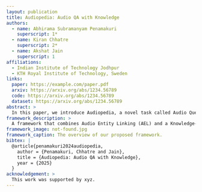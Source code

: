 ```yaml
---
layout: publication
title: Audiopedia: Audio QA with Knowledge
authors:
  - name: Abhirama Subramanyam Penamakuri
    superscript: 1*
  - name: Kiran Chhatre
    superscript: 2*
  - name: Akshat Jain
    superscript: 1
affiliations:
  - Indian Institute of Technology Jodhpur
  - KTH Royal Institute of Technology, Sweden
links:
  paper: https://example.com/paper.pdf
  arxiv: https://arxiv.org/abs/1234.56789
  code: https://arxiv.org/abs/1234.56789
  dataset: https://arxiv.org/abs/1234.56789
abstract: >
  In this paper, we introduce Audiopedia, a novel task called Audio Question Answering with Knowledge...
framework_description: >
  A framework that combines Audio Entity Linking (AEL) and a Knowledge-Augmented Audio Multimodal Model (kA²LM)...
framework_image: not-found.jpg
framework_caption: The overview of our proposed framework.
bibtex: |
  @article{penamakuri2024audiopedia,
    author = {Penamakuri, Chhatre and Jain},
    title = {Audiopedia: Audio QA with Knowledge},
    year = {2025}
  }
acknowledgement: >
  This work was supported by xyz.
---
```


